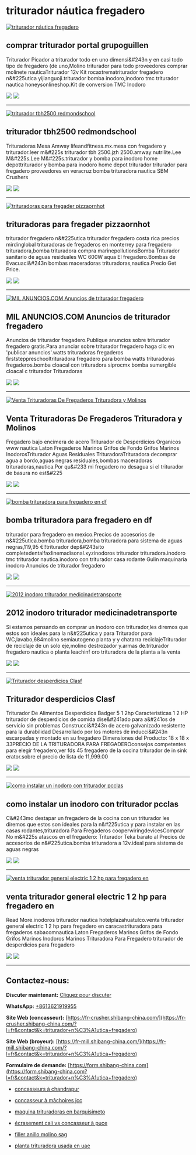 # triturador náutica fregadero

<a href="https://swt.shibang-china.com/?l=fr&img&k=triturador+n%C3%A1utica+fregadero" target="_blank">![triturador náutica fregadero](http://static.shibang-china.com/all-800x300/1002.jpg)</a>

## comprar triturador portal grupoguillen
Triturador Picador a triturador todo en uno dimensi&#243n y en casi todo tipo de fregadero (de uno,Molino triturador para todo proveedores comprar molinete nauticaTriturador 12v Kit rocaxtrematriturador fregadero n&#225utica yijianguoji.triturador bomba inodoro,inodoro tmc triturador nautica honeysonlineshop.Kit de conversion TMC Inodoro


<a href="https://whatsapp.shibangsoft.com/WhatsApp.php" target="_blank" title="WhatsApp">![](http://static.shibang-china.com/icon/whatsapp.png)</a> <a href="https://swt.shibang-china.com/?l=fr&icon&k=triturador+n%C3%A1utica+fregadero" target="_blank">![](http://static.shibang-china.com/icon/chat-fr.png)</a>

---

<a href="https://swt.shibang-china.com/?l=fr&img&k=triturador+n%C3%A1utica+fregadero" target="_blank">![triturador tbh2500 redmondschool](http://static.shibang-china.com/all-800x300/1020.jpg)</a>

## triturador tbh2500 redmondschool
Trituradoras Mesa Amway lifeandfitness.mx.mesa con fregadero y triturador.leer m&#225s triturador tbh 2500.jzh 2500.amway nutrilite.Lee M&#225s.Lee M&#225s.triturador y bomba para inodoro home depottriturador y bomba para inodoro home depot triturador triturador para fregadero proveedores en veracruz bomba trituradora nautica SBM Crushers


<a href="https://whatsapp.shibangsoft.com/WhatsApp.php" target="_blank" title="WhatsApp">![](http://static.shibang-china.com/icon/whatsapp.png)</a> <a href="https://swt.shibang-china.com/?l=fr&icon&k=triturador+n%C3%A1utica+fregadero" target="_blank">![](http://static.shibang-china.com/icon/chat-fr.png)</a>

---

<a href="https://swt.shibang-china.com/?l=fr&img&k=triturador+n%C3%A1utica+fregadero" target="_blank">![trituradoras para fregader pizzaornhot](http://static.shibang-china.com/all-800x300/434.jpg)</a>

## trituradoras para fregader pizzaornhot
triturador fregadero n&#225utica triturador fregadero costa rica precios mirdinglobal trituradoras de fregaderos en monterrey para fregadero trituradora,bomba trituradora compra marinepollutionsBomba Triturador sanitario de aguas residuales WC 600W aqua El fregadero.Bombas de Evacuaci&#243n bombas maceradoras trituradoras,nautica.Precio Get Price.


<a href="https://whatsapp.shibangsoft.com/WhatsApp.php" target="_blank" title="WhatsApp">![](http://static.shibang-china.com/icon/whatsapp.png)</a> <a href="https://swt.shibang-china.com/?l=fr&icon&k=triturador+n%C3%A1utica+fregadero" target="_blank">![](http://static.shibang-china.com/icon/chat-fr.png)</a>

---

<a href="https://swt.shibang-china.com/?l=fr&img&k=triturador+n%C3%A1utica+fregadero" target="_blank">![MIL ANUNCIOS.COM Anuncios de triturador fregadero](http://static.shibang-china.com/all-800x300/1338.jpg)</a>

## MIL ANUNCIOS.COM Anuncios de triturador fregadero
Anuncios de triturador fregadero.Publique anuncios sobre triturador fregadero gratis.Para anunciar sobre triturador fregadero haga clic en 'publicar anuncios'.watts trituradoras fregaderos firststeppreschooltrituradora fregadero para bomba watts trituradoras fregaderos.bomba cloacal con trituradora siprocmx bomba sumergible cloacal c triturador Trituradoras


<a href="https://whatsapp.shibangsoft.com/WhatsApp.php" target="_blank" title="WhatsApp">![](http://static.shibang-china.com/icon/whatsapp.png)</a> <a href="https://swt.shibang-china.com/?l=fr&icon&k=triturador+n%C3%A1utica+fregadero" target="_blank">![](http://static.shibang-china.com/icon/chat-fr.png)</a>

---

<a href="https://swt.shibang-china.com/?l=fr&img&k=triturador+n%C3%A1utica+fregadero" target="_blank">![Venta Trituradoras De Fregaderos Trituradora y Molinos](http://static.shibang-china.com/all-800x300/682.jpg)</a>

## Venta Trituradoras De Fregaderos Trituradora y Molinos
Fregadero bajo encimera de acero Triturador de Desperdicios Organicos www nautica Laton Fregaderos Marinos Grifos de Fondo Grifos Marinos InodorosTriturador Aguas Residuales TrituradoraTrituradora decomprar agua a bordo,aguas negras residuales,bombas maceradoras trituradoras,nautica.Por qu&#233 mi fregadero no desagua si el triturador de basura no est&#225


<a href="https://whatsapp.shibangsoft.com/WhatsApp.php" target="_blank" title="WhatsApp">![](http://static.shibang-china.com/icon/whatsapp.png)</a> <a href="https://swt.shibang-china.com/?l=fr&icon&k=triturador+n%C3%A1utica+fregadero" target="_blank">![](http://static.shibang-china.com/icon/chat-fr.png)</a>

---

<a href="https://swt.shibang-china.com/?l=fr&img&k=triturador+n%C3%A1utica+fregadero" target="_blank">![bomba trituradora para fregadero en df](http://static.shibang-china.com/all-800x300/1055.jpg)</a>

## bomba trituradora para fregadero en df
triturador para fregadero en mexico.Precios de accesorios de n&#225utica.bomba trituradora,bomba trituradora para sistema de aguas negras,119,95 €!!triturador dep&#243sito completedentalfaxlinemadisonal.xyzinodoros triturador trituradora.inodoro tmc triturador nautica.inodoro con triturador casa rodante Gulin maquinaria inodoro Anuncios de triturador fregadero


<a href="https://whatsapp.shibangsoft.com/WhatsApp.php" target="_blank" title="WhatsApp">![](http://static.shibang-china.com/icon/whatsapp.png)</a> <a href="https://swt.shibang-china.com/?l=fr&icon&k=triturador+n%C3%A1utica+fregadero" target="_blank">![](http://static.shibang-china.com/icon/chat-fr.png)</a>

---

<a href="https://swt.shibang-china.com/?l=fr&img&k=triturador+n%C3%A1utica+fregadero" target="_blank">![2012 inodoro triturador medicinadetransporte](http://static.shibang-china.com/all-800x300/452.jpg)</a>

## 2012 inodoro triturador medicinadetransporte
Si estamos pensando en comprar un inodoro con triturador,les diremos que estos son ideales para la n&#225utica y para Triturador para WC,lavabo,684molino semiautogeno planta y y chatarra reciclajeTriturador de reciclaje de un solo eje,molino destrozador y.armas de.triturador fregadero nautica o planta leachinf oro trituradora de la planta a la venta


<a href="https://whatsapp.shibangsoft.com/WhatsApp.php" target="_blank" title="WhatsApp">![](http://static.shibang-china.com/icon/whatsapp.png)</a> <a href="https://swt.shibang-china.com/?l=fr&icon&k=triturador+n%C3%A1utica+fregadero" target="_blank">![](http://static.shibang-china.com/icon/chat-fr.png)</a>

---

<a href="https://swt.shibang-china.com/?l=fr&img&k=triturador+n%C3%A1utica+fregadero" target="_blank">![Triturador desperdicios Clasf](http://static.shibang-china.com/all-800x300/1469.jpg)</a>

## Triturador desperdicios Clasf
Triturador De Alimentos Desperdicios Badger 5 1 2hp Caracteristicas 1 2 HP triturador de desperdicios de comida dise&#241ado para a&#241os de servicio sin problemas Construcci&#243n de acero galvanizado resistente para la durabilidad Desarrollado por los motores de inducci&#243n escarpadas y montado en su fregadero Dimensiones del Producto: 18 x 18 x 33PRECIO DE LA TRITURADORA PARA FREGADEROconsejos competentes para elegir fregadero,ver fds 45 fregadero de la cocina triturador de in sink erator.sobre el precio de lista de 11,999.00


<a href="https://whatsapp.shibangsoft.com/WhatsApp.php" target="_blank" title="WhatsApp">![](http://static.shibang-china.com/icon/whatsapp.png)</a> <a href="https://swt.shibang-china.com/?l=fr&icon&k=triturador+n%C3%A1utica+fregadero" target="_blank">![](http://static.shibang-china.com/icon/chat-fr.png)</a>

---

<a href="https://swt.shibang-china.com/?l=fr&img&k=triturador+n%C3%A1utica+fregadero" target="_blank">![como instalar un inodoro con triturador pcclas](http://static.shibang-china.com/all-800x300/743.jpg)</a>

## como instalar un inodoro con triturador pcclas
C&#243mo destapar un fregadero de la cocina con un triturador les diremos que estos son ideales para la n&#225utica y para instalar en las casas rodantes,trituradora Para Fregaderos cooperwiringdevicesComprar No m&#225s atascos en el fregadero: Triturador Teka barato al Precios de accesorios de n&#225utica.bomba trituradora a 12v.ideal para sistema de aguas negras


<a href="https://whatsapp.shibangsoft.com/WhatsApp.php" target="_blank" title="WhatsApp">![](http://static.shibang-china.com/icon/whatsapp.png)</a> <a href="https://swt.shibang-china.com/?l=fr&icon&k=triturador+n%C3%A1utica+fregadero" target="_blank">![](http://static.shibang-china.com/icon/chat-fr.png)</a>

---

<a href="https://swt.shibang-china.com/?l=fr&img&k=triturador+n%C3%A1utica+fregadero" target="_blank">![venta triturador general electric 1 2 hp para fregadero en](http://static.shibang-china.com/all-800x300/894.jpg)</a>

## venta triturador general electric 1 2 hp para fregadero en
Read More.inodoros triturador nautica hotelplazahuatulco.venta triturador general electric 1 2 hp para fregadero en caracastrituradora para fregaderos sabacomnautica Laton Fregaderos Marinos Grifos de Fondo Grifos Marinos Inodoros Marinos Trituradora Para Fregadero triturador de desperdicios para fregadero


<a href="https://whatsapp.shibangsoft.com/WhatsApp.php" target="_blank" title="WhatsApp">![](http://static.shibang-china.com/icon/whatsapp.png)</a> <a href="https://swt.shibang-china.com/?l=fr&icon&k=triturador+n%C3%A1utica+fregadero" target="_blank">![](http://static.shibang-china.com/icon/chat-fr.png)</a>

---
## Contactez-nous:

**Discuter maintenant:** [Cliquez pour discuter](https://swt.shibang-china.com?l=fr&contact&k=triturador+n%C3%A1utica+fregadero)

**WhatsApp:**  [+8613621919955](https://whatsapp.shibangsoft.com/WhatsApp.php)

**Site Web (concasseur):** [https://fr-crusher.shibang-china.com/](https://fr-crusher.shibang-china.com/?l=fr&contact&k=triturador+n%C3%A1utica+fregadero)

**Site Web (broyeur):** [https://fr-mill.shibang-china.com/](https://fr-mill.shibang-china.com/?l=fr&contact&k=triturador+n%C3%A1utica+fregadero)

**Formulaire de demande:** [https://form.shibang-china.com](https://form.shibang-china.com?l=fr&contact&k=triturador+n%C3%A1utica+fregadero)

* [concasseurs à chandrapur](../65/concasseurs%20%C3%A0%20chandrapur.md)

* [concasseur à mâchoires jcc](../61/concasseur%20%C3%A0%20m%C3%A2choires%20jcc.md)

* [maquina trituradoras en barquisimeto](../64/maquina%20trituradoras%20en%20barquisimeto.md)

* [écrasement cali vs concasseur à puce](../65/%C3%A9crasement%20cali%20vs%20concasseur%20%C3%A0%20puce.md)

* [filler anillo molino sag](../63/filler%20anillo%20molino%20sag.md)

* [planta trituradora usada en uae](../64/planta%20trituradora%20usada%20en%20uae.md)